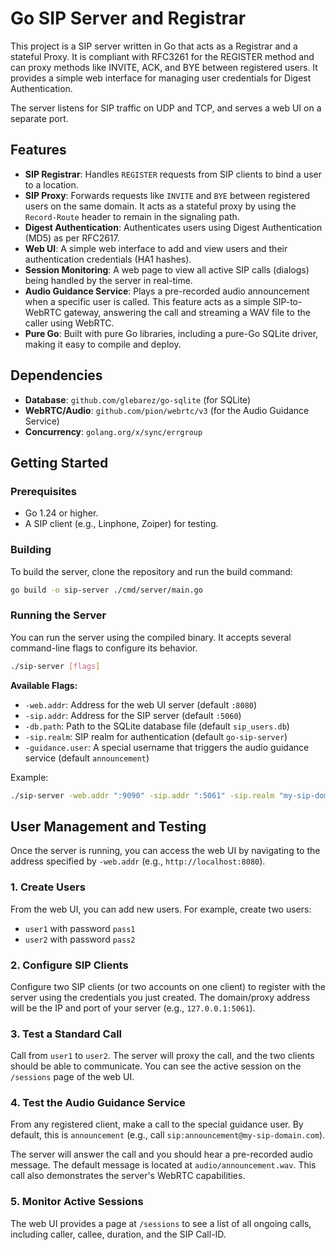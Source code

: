 # Go SIP Server and Registrar

This project is a SIP server written in Go that acts as a Registrar and a stateful Proxy. It is compliant with RFC3261 for the REGISTER method and can proxy methods like INVITE, ACK, and BYE between registered users. It provides a simple web interface for managing user credentials for Digest Authentication.

The server listens for SIP traffic on UDP and TCP, and serves a web UI on a separate port.

## Features

- **SIP Registrar**: Handles `REGISTER` requests from SIP clients to bind a user to a location.
- **SIP Proxy**: Forwards requests like `INVITE` and `BYE` between registered users on the same domain. It acts as a stateful proxy by using the `Record-Route` header to remain in the signaling path.
- **Digest Authentication**: Authenticates users using Digest Authentication (MD5) as per RFC2617.
- **Web UI**: A simple web interface to add and view users and their authentication credentials (HA1 hashes).
- **Session Monitoring**: A web page to view all active SIP calls (dialogs) being handled by the server in real-time.
- **Audio Guidance Service**: Plays a pre-recorded audio announcement when a specific user is called. This feature acts as a simple SIP-to-WebRTC gateway, answering the call and streaming a WAV file to the caller using WebRTC.
- **Pure Go**: Built with pure Go libraries, including a pure-Go SQLite driver, making it easy to compile and deploy.

## Dependencies

- **Database**: `github.com/glebarez/go-sqlite` (for SQLite)
- **WebRTC/Audio**: `github.com/pion/webrtc/v3` (for the Audio Guidance Service)
- **Concurrency**: `golang.org/x/sync/errgroup`

## Getting Started

### Prerequisites

- Go 1.24 or higher.
- A SIP client (e.g., Linphone, Zoiper) for testing.

### Building

To build the server, clone the repository and run the build command:

```sh
go build -o sip-server ./cmd/server/main.go
```

### Running the Server

You can run the server using the compiled binary. It accepts several command-line flags to configure its behavior.

```sh
./sip-server [flags]
```

**Available Flags:**

- `-web.addr`: Address for the web UI server (default `:8080`)
- `-sip.addr`: Address for the SIP server (default `:5060`)
- `-db.path`: Path to the SQLite database file (default `sip_users.db`)
- `-sip.realm`: SIP realm for authentication (default `go-sip-server`)
- `-guidance.user`: A special username that triggers the audio guidance service (default `announcement`)

Example:
```sh
./sip-server -web.addr ":9090" -sip.addr ":5061" -sip.realm "my-sip-domain.com"
```

## User Management and Testing

Once the server is running, you can access the web UI by navigating to the address specified by `-web.addr` (e.g., `http://localhost:8080`).

### 1. Create Users
From the web UI, you can add new users. For example, create two users:
- `user1` with password `pass1`
- `user2` with password `pass2`

### 2. Configure SIP Clients
Configure two SIP clients (or two accounts on one client) to register with the server using the credentials you just created. The domain/proxy address will be the IP and port of your server (e.g., `127.0.0.1:5061`).

### 3. Test a Standard Call
Call from `user1` to `user2`. The server will proxy the call, and the two clients should be able to communicate. You can see the active session on the `/sessions` page of the web UI.

### 4. Test the Audio Guidance Service
From any registered client, make a call to the special guidance user. By default, this is `announcement` (e.g., call `sip:announcement@my-sip-domain.com`).

The server will answer the call and you should hear a pre-recorded audio message. The default message is located at `audio/announcement.wav`. This call also demonstrates the server's WebRTC capabilities.

### 5. Monitor Active Sessions
The web UI provides a page at `/sessions` to see a list of all ongoing calls, including caller, callee, duration, and the SIP Call-ID.
